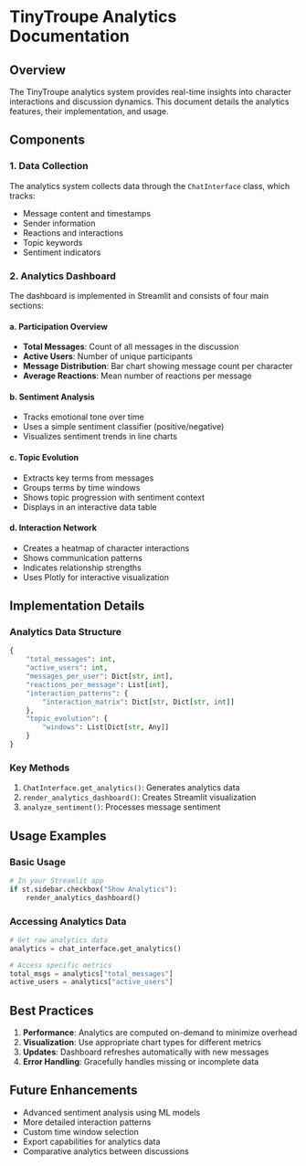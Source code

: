 # TinyTroupe Analytics Documentation

## Overview
The TinyTroupe analytics system provides real-time insights into character interactions and discussion dynamics. This document details the analytics features, their implementation, and usage.

## Components

### 1. Data Collection
The analytics system collects data through the `ChatInterface` class, which tracks:
- Message content and timestamps
- Sender information
- Reactions and interactions
- Topic keywords
- Sentiment indicators

### 2. Analytics Dashboard
The dashboard is implemented in Streamlit and consists of four main sections:

#### a. Participation Overview
- **Total Messages**: Count of all messages in the discussion
- **Active Users**: Number of unique participants
- **Message Distribution**: Bar chart showing message count per character
- **Average Reactions**: Mean number of reactions per message

#### b. Sentiment Analysis
- Tracks emotional tone over time
- Uses a simple sentiment classifier (positive/negative)
- Visualizes sentiment trends in line charts

#### c. Topic Evolution
- Extracts key terms from messages
- Groups terms by time windows
- Shows topic progression with sentiment context
- Displays in an interactive data table

#### d. Interaction Network
- Creates a heatmap of character interactions
- Shows communication patterns
- Indicates relationship strengths
- Uses Plotly for interactive visualization

## Implementation Details

### Analytics Data Structure
```python
{
    "total_messages": int,
    "active_users": int,
    "messages_per_user": Dict[str, int],
    "reactions_per_message": List[int],
    "interaction_patterns": {
        "interaction_matrix": Dict[str, Dict[str, int]]
    },
    "topic_evolution": {
        "windows": List[Dict[str, Any]]
    }
}
```

### Key Methods
1. `ChatInterface.get_analytics()`: Generates analytics data
2. `render_analytics_dashboard()`: Creates Streamlit visualization
3. `analyze_sentiment()`: Processes message sentiment

## Usage Examples

### Basic Usage
```python
# In your Streamlit app
if st.sidebar.checkbox("Show Analytics"):
    render_analytics_dashboard()
```

### Accessing Analytics Data
```python
# Get raw analytics data
analytics = chat_interface.get_analytics()

# Access specific metrics
total_msgs = analytics["total_messages"]
active_users = analytics["active_users"]
```

## Best Practices
1. **Performance**: Analytics are computed on-demand to minimize overhead
2. **Visualization**: Use appropriate chart types for different metrics
3. **Updates**: Dashboard refreshes automatically with new messages
4. **Error Handling**: Gracefully handles missing or incomplete data

## Future Enhancements
- Advanced sentiment analysis using ML models
- More detailed interaction patterns
- Custom time window selection
- Export capabilities for analytics data
- Comparative analytics between discussions
